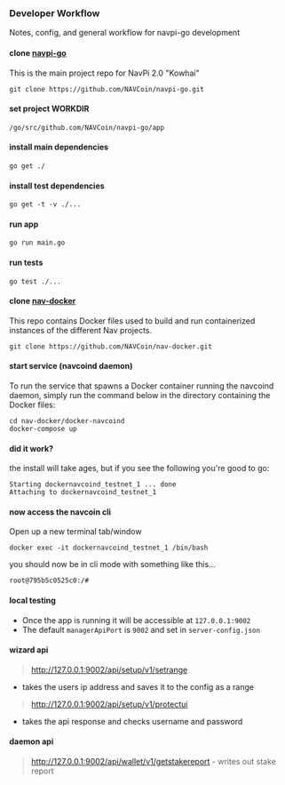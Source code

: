 ### Developer Workflow
Notes, config, and general workflow for navpi-go development

#### clone [navpi-go](https://github.com/NAVCoin/navpi-go.git)
This is the main project repo for NavPi 2.0 "Kowhai"

    git clone https://github.com/NAVCoin/navpi-go.git

#### set project WORKDIR
    /go/src/github.com/NAVCoin/navpi-go/app

#### install main dependencies
    go get ./

#### install test dependencies
    go get -t -v ./...

#### run app
    go run main.go

#### run tests
    go test ./...

#### clone [nav-docker](https://github.com/NAVCoin/nav-docker)
This repo contains Docker files used to build and run containerized instances of the different Nav projects.

    git clone https://github.com/NAVCoin/nav-docker.git

#### start service (navcoind daemon)
To run the service that spawns a Docker container running the navcoind daemon, simply run the command below in the directory containing the Docker files:

    cd nav-docker/docker-navcoind
    docker-compose up

#### did it work?
the install will take ages, but if you see the following you're good to go:

    Starting dockernavcoind_testnet_1 ... done
    Attaching to dockernavcoind_testnet_1

#### now access the navcoin cli
Open up a new terminal tab/window

    docker exec -it dockernavcoind_testnet_1 /bin/bash

you should now be in cli mode with something like this...

    root@795b5c0525c0:/#

#### local testing
- Once the app is running it will be accessible at `127.0.0.1:9002`
- The default `managerApiPort` is `9002` and set in `server-config.json`

#### wizard api
> http://127.0.0.1:9002/api/setup/v1/setrange
  - takes the users ip address and saves it to the config as a range

> http://127.0.0.1:9002/api/setup/v1/protectui
  - takes the api response and checks username and password

#### daemon api
> http://127.0.0.1:9002/api/wallet/v1/getstakereport
    - writes out stake report





